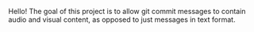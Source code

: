 Hello! The goal of this project is to allow git commit messages to contain audio and visual content, as opposed to just messages in text format.